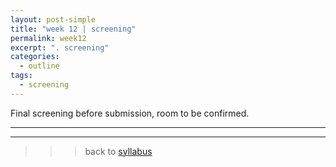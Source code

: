 ```yaml
---
layout: post-simple
title: "week 12 | screening"
permalink: week12
excerpt: ". screening"
categories:
  - outline
tags:
  - screening
---
```


Final screening before submission, room to be confirmed.

---
---

>>> back to [syllabus](../aru2018#syllabus)
